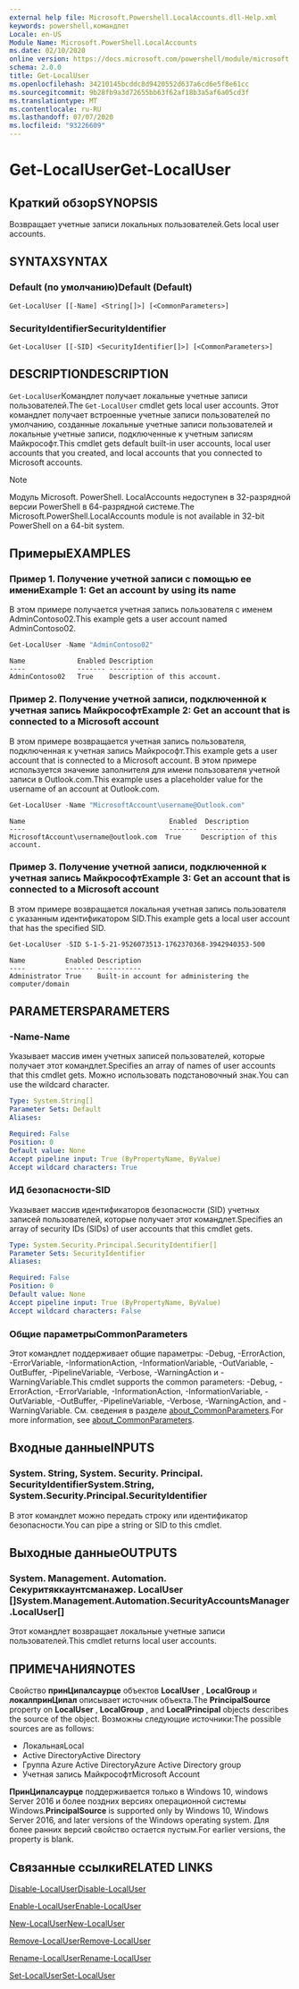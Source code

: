 ```yaml
---
external help file: Microsoft.Powershell.LocalAccounts.dll-Help.xml
keywords: powershell,командлет
Locale: en-US
Module Name: Microsoft.PowerShell.LocalAccounts
ms.date: 02/10/2020
online version: https://docs.microsoft.com/powershell/module/microsoft.powershell.localaccounts/get-localuser?view=powershell-5.1&WT.mc_id=ps-gethelp
schema: 2.0.0
title: Get-LocalUser
ms.openlocfilehash: 34210145bcddc8d9420552d637a6cd6e5f8e61cc
ms.sourcegitcommit: 9b28fb9a3d72655bb63f62af18b3a5af6a05cd3f
ms.translationtype: MT
ms.contentlocale: ru-RU
ms.lasthandoff: 07/07/2020
ms.locfileid: "93226609"
---
```

# <span data-ttu-id="448f6-103">Get-LocalUser</span><span class="sxs-lookup"><span data-stu-id="448f6-103">Get-LocalUser</span></span>

## <span data-ttu-id="448f6-104">Краткий обзор</span><span class="sxs-lookup"><span data-stu-id="448f6-104">SYNOPSIS</span></span>
<span data-ttu-id="448f6-105">Возвращает учетные записи локальных пользователей.</span><span class="sxs-lookup"><span data-stu-id="448f6-105">Gets local user accounts.</span></span>

## <span data-ttu-id="448f6-106">SYNTAX</span><span class="sxs-lookup"><span data-stu-id="448f6-106">SYNTAX</span></span>

### <span data-ttu-id="448f6-107">Default (по умолчанию)</span><span class="sxs-lookup"><span data-stu-id="448f6-107">Default (Default)</span></span>

```
Get-LocalUser [[-Name] <String[]>] [<CommonParameters>]
```

### <span data-ttu-id="448f6-108">SecurityIdentifier</span><span class="sxs-lookup"><span data-stu-id="448f6-108">SecurityIdentifier</span></span>

```
Get-LocalUser [[-SID] <SecurityIdentifier[]>] [<CommonParameters>]
```

## <span data-ttu-id="448f6-109">DESCRIPTION</span><span class="sxs-lookup"><span data-stu-id="448f6-109">DESCRIPTION</span></span>

<span data-ttu-id="448f6-110">`Get-LocalUser`Командлет получает локальные учетные записи пользователей.</span><span class="sxs-lookup"><span data-stu-id="448f6-110">The `Get-LocalUser` cmdlet gets local user accounts.</span></span> <span data-ttu-id="448f6-111">Этот командлет получает встроенные учетные записи пользователей по умолчанию, созданные локальные учетные записи пользователей и локальные учетные записи, подключенные к учетным записям Майкрософт.</span><span class="sxs-lookup"><span data-stu-id="448f6-111">This cmdlet gets default built-in user accounts, local user accounts that you created, and local accounts that you connected to Microsoft accounts.</span></span>

> [!NOTE]
> <span data-ttu-id="448f6-112">Модуль Microsoft. PowerShell. LocalAccounts недоступен в 32-разрядной версии PowerShell в 64-разрядной системе.</span><span class="sxs-lookup"><span data-stu-id="448f6-112">The Microsoft.PowerShell.LocalAccounts module is not available in 32-bit PowerShell on a 64-bit system.</span></span>

## <span data-ttu-id="448f6-113">Примеры</span><span class="sxs-lookup"><span data-stu-id="448f6-113">EXAMPLES</span></span>

### <span data-ttu-id="448f6-114">Пример 1. Получение учетной записи с помощью ее имени</span><span class="sxs-lookup"><span data-stu-id="448f6-114">Example 1: Get an account by using its name</span></span>

<span data-ttu-id="448f6-115">В этом примере получается учетная запись пользователя с именем AdminContoso02.</span><span class="sxs-lookup"><span data-stu-id="448f6-115">This example gets a user account named AdminContoso02.</span></span>

```powershell
Get-LocalUser -Name "AdminContoso02"
```

```Output
Name             Enabled Description
----             ------- -----------
AdminContoso02   True    Description of this account.
```

### <span data-ttu-id="448f6-116">Пример 2. Получение учетной записи, подключенной к учетная запись Майкрософт</span><span class="sxs-lookup"><span data-stu-id="448f6-116">Example 2: Get an account that is connected to a Microsoft account</span></span>

<span data-ttu-id="448f6-117">В этом примере возвращается учетная запись пользователя, подключенная к учетная запись Майкрософт.</span><span class="sxs-lookup"><span data-stu-id="448f6-117">This example gets a user account that is connected to a Microsoft account.</span></span> <span data-ttu-id="448f6-118">В этом примере используется значение заполнителя для имени пользователя учетной записи в Outlook.com.</span><span class="sxs-lookup"><span data-stu-id="448f6-118">This example uses a placeholder value for the username of an account at Outlook.com.</span></span>

```powershell
Get-LocalUser -Name "MicrosoftAccount\username@Outlook.com"
```

```Output
Name                                    Enabled  Description
----                                    -------  -----------
MicrosoftAccount\username@outlook.com  True     Description of this account.
```

### <span data-ttu-id="448f6-119">Пример 3. Получение учетной записи, подключенной к учетная запись Майкрософт</span><span class="sxs-lookup"><span data-stu-id="448f6-119">Example 3: Get an account that is connected to a Microsoft account</span></span>

<span data-ttu-id="448f6-120">В этом примере возвращается локальная учетная запись пользователя с указанным идентификатором SID.</span><span class="sxs-lookup"><span data-stu-id="448f6-120">This example gets a local user account that has the specified SID.</span></span>

```powershell
Get-LocalUser -SID S-1-5-21-9526073513-1762370368-3942940353-500
```

```Output
Name          Enabled Description
----          ------- -----------
Administrator True    Built-in account for administering the computer/domain
```

## <span data-ttu-id="448f6-121">PARAMETERS</span><span class="sxs-lookup"><span data-stu-id="448f6-121">PARAMETERS</span></span>

### <span data-ttu-id="448f6-122">-Name</span><span class="sxs-lookup"><span data-stu-id="448f6-122">-Name</span></span>

<span data-ttu-id="448f6-123">Указывает массив имен учетных записей пользователей, которые получает этот командлет.</span><span class="sxs-lookup"><span data-stu-id="448f6-123">Specifies an array of names of user accounts that this cmdlet gets.</span></span> <span data-ttu-id="448f6-124">Можно использовать подстановочный знак.</span><span class="sxs-lookup"><span data-stu-id="448f6-124">You can use the wildcard character.</span></span>

```yaml
Type: System.String[]
Parameter Sets: Default
Aliases:

Required: False
Position: 0
Default value: None
Accept pipeline input: True (ByPropertyName, ByValue)
Accept wildcard characters: True
```

### <span data-ttu-id="448f6-125">ИД безопасности</span><span class="sxs-lookup"><span data-stu-id="448f6-125">-SID</span></span>

<span data-ttu-id="448f6-126">Указывает массив идентификаторов безопасности (SID) учетных записей пользователей, которые получает этот командлет.</span><span class="sxs-lookup"><span data-stu-id="448f6-126">Specifies an array of security IDs (SIDs) of user accounts that this cmdlet gets.</span></span>

```yaml
Type: System.Security.Principal.SecurityIdentifier[]
Parameter Sets: SecurityIdentifier
Aliases:

Required: False
Position: 0
Default value: None
Accept pipeline input: True (ByPropertyName, ByValue)
Accept wildcard characters: False
```

### <span data-ttu-id="448f6-127">Общие параметры</span><span class="sxs-lookup"><span data-stu-id="448f6-127">CommonParameters</span></span>

<span data-ttu-id="448f6-128">Этот командлет поддерживает общие параметры: -Debug, -ErrorAction, -ErrorVariable, -InformationAction, -InformationVariable, -OutVariable, -OutBuffer, -PipelineVariable, -Verbose, -WarningAction и -WarningVariable.</span><span class="sxs-lookup"><span data-stu-id="448f6-128">This cmdlet supports the common parameters: -Debug, -ErrorAction, -ErrorVariable, -InformationAction, -InformationVariable, -OutVariable, -OutBuffer, -PipelineVariable, -Verbose, -WarningAction, and -WarningVariable.</span></span> <span data-ttu-id="448f6-129">См. сведения в разделе [about_CommonParameters](https://go.microsoft.com/fwlink/?LinkID=113216).</span><span class="sxs-lookup"><span data-stu-id="448f6-129">For more information, see [about_CommonParameters](https://go.microsoft.com/fwlink/?LinkID=113216).</span></span>

## <span data-ttu-id="448f6-130">Входные данные</span><span class="sxs-lookup"><span data-stu-id="448f6-130">INPUTS</span></span>

### <span data-ttu-id="448f6-131">System. String, System. Security. Principal. SecurityIdentifier</span><span class="sxs-lookup"><span data-stu-id="448f6-131">System.String, System.Security.Principal.SecurityIdentifier</span></span>

<span data-ttu-id="448f6-132">В этот командлет можно передать строку или идентификатор безопасности.</span><span class="sxs-lookup"><span data-stu-id="448f6-132">You can pipe a string or SID to this cmdlet.</span></span>

## <span data-ttu-id="448f6-133">Выходные данные</span><span class="sxs-lookup"><span data-stu-id="448f6-133">OUTPUTS</span></span>

### <span data-ttu-id="448f6-134">System. Management. Automation. Секуритяккаунтсманажер. LocalUser []</span><span class="sxs-lookup"><span data-stu-id="448f6-134">System.Management.Automation.SecurityAccountsManager.LocalUser[]</span></span>

<span data-ttu-id="448f6-135">Этот командлет возвращает локальные учетные записи пользователей.</span><span class="sxs-lookup"><span data-stu-id="448f6-135">This cmdlet returns local user accounts.</span></span>

## <span data-ttu-id="448f6-136">ПРИМЕЧАНИЯ</span><span class="sxs-lookup"><span data-stu-id="448f6-136">NOTES</span></span>

<span data-ttu-id="448f6-137">Свойство **принЦипалсаурце** объектов **LocalUser** , **LocalGroup** и **локалпринЦипал** описывает источник объекта.</span><span class="sxs-lookup"><span data-stu-id="448f6-137">The **PrincipalSource** property on **LocalUser** , **LocalGroup** , and **LocalPrincipal** objects describes the source of the object.</span></span> <span data-ttu-id="448f6-138">Возможны следующие источники:</span><span class="sxs-lookup"><span data-stu-id="448f6-138">The possible sources are as follows:</span></span>

- <span data-ttu-id="448f6-139">Локальная</span><span class="sxs-lookup"><span data-stu-id="448f6-139">Local</span></span>
- <span data-ttu-id="448f6-140">Active Directory</span><span class="sxs-lookup"><span data-stu-id="448f6-140">Active Directory</span></span>
- <span data-ttu-id="448f6-141">Группа Azure Active Directory</span><span class="sxs-lookup"><span data-stu-id="448f6-141">Azure Active Directory group</span></span>
- <span data-ttu-id="448f6-142">Учетная запись Майкрософт</span><span class="sxs-lookup"><span data-stu-id="448f6-142">Microsoft Account</span></span>

<span data-ttu-id="448f6-143">**ПринЦипалсаурце** поддерживается только в Windows 10, windows Server 2016 и более поздних версиях операционной системы Windows.</span><span class="sxs-lookup"><span data-stu-id="448f6-143">**PrincipalSource** is supported only by Windows 10, Windows Server 2016, and later versions of the Windows operating system.</span></span> <span data-ttu-id="448f6-144">Для более ранних версий свойство остается пустым.</span><span class="sxs-lookup"><span data-stu-id="448f6-144">For earlier versions, the property is blank.</span></span>

## <span data-ttu-id="448f6-145">Связанные ссылки</span><span class="sxs-lookup"><span data-stu-id="448f6-145">RELATED LINKS</span></span>

[<span data-ttu-id="448f6-146">Disable-LocalUser</span><span class="sxs-lookup"><span data-stu-id="448f6-146">Disable-LocalUser</span></span>](Disable-LocalUser.md)

[<span data-ttu-id="448f6-147">Enable-LocalUser</span><span class="sxs-lookup"><span data-stu-id="448f6-147">Enable-LocalUser</span></span>](Enable-LocalUser.md)

[<span data-ttu-id="448f6-148">New-LocalUser</span><span class="sxs-lookup"><span data-stu-id="448f6-148">New-LocalUser</span></span>](New-LocalUser.md)

[<span data-ttu-id="448f6-149">Remove-LocalUser</span><span class="sxs-lookup"><span data-stu-id="448f6-149">Remove-LocalUser</span></span>](Remove-LocalUser.md)

[<span data-ttu-id="448f6-150">Rename-LocalUser</span><span class="sxs-lookup"><span data-stu-id="448f6-150">Rename-LocalUser</span></span>](Rename-LocalUser.md)

[<span data-ttu-id="448f6-151">Set-LocalUser</span><span class="sxs-lookup"><span data-stu-id="448f6-151">Set-LocalUser</span></span>](Set-LocalUser.md)
